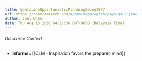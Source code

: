 ```yaml
---
title: @patalanoOpportunisticPlanningBeing1997
url: https://roamresearch.com/#/app/megacoglab/page/qaFP5jxR8
author: Joel Chan
date: Thu Aug 13 2020 04:28:36 GMT+0800 (Malaysia Time)
---
```




###### Discourse Context

- **Informs::** [[CLM - Inspiration favors the prepared mind]]
